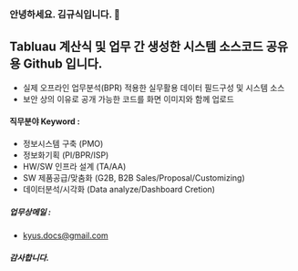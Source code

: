 ### 안녕하세요. 김규식입니다. 👋

## Tabluau 계산식 및 업무 간 생성한 시스템 소스코드 공유용 Github 입니다.
- 실제 오프라인 업무분석(BPR) 적용한 실무활용 데이터 필드구성 및 시스템 소스
- 보안 상의 이유로 공개 가능한 코드를 화면 이미지와 함께 업로드

#### 직무분야 Keyword :
- 정보시스템 구축 (PMO)
- 정보화기획 (PI/BPR/ISP)
- HW/SW 인프라 설계 (TA/AA)
- SW 제품공급/맞춤화 (G2B, B2B Sales/Proposal/Customizing)
- 데이터분석/시각화 (Data analyze/Dashboard Cretion)

##### 업무상메일 :
 - kyus.docs@gmail.com
 
##### 감사합니다.

<!--
**Kyusix/kyusix** is a ✨ _special_ ✨ repository because its `README.md` (this file) appears on your GitHub profile.

Here are some ideas to get you started:

- 🔭 I’m currently working on ...
- 🌱 I’m currently learning ...
- 👯 I’m looking to collaborate on ...
- 🤔 I’m looking for help with ...
- 💬 Ask me about ...
- 📫 How to reach me: ...
- 😄 Pronouns: ...
- ⚡ Fun fact: ...
-->

